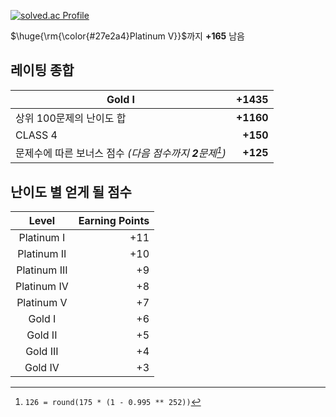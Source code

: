 [![solved.ac Profile](http://mazassumnida.wtf/api/generate_badge?boj=seyu)](https://solved.ac/seyu)

$\huge{\rm{\color{#27e2a4}Platinum V}}$까지 **+165** 남음

## 레이팅 종합

| Gold I | +1435
| --- | --: |
| 상위 100문제의 난이도 합 | **+1160** |
| CLASS 4 | **+150** |
| 문제수에 따른 보너스 점수 _(다음 점수까지 **2**문제[^1])_ | **+125** |

## 난이도 별 얻게 될 점수

| Level | Earning Points |
| :---: | -------------: |
| Platinum I | +11 |
| Platinum II | +10 |
| Platinum III | +9 |
| Platinum IV | +8 |
| Platinum V | +7 |
| Gold I | +6 |
| Gold II | +5 |
| Gold III | +4 |
| Gold IV | +3 |

[^1]: `126 = round(175 * (1 - 0.995 ** 252))`
